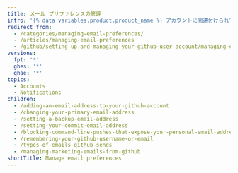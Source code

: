 ```yaml
---
title: メール プリファレンスの管理
intro: '{% data variables.product.product_name %} アカウントに関連付けられているメール アドレスを追加または変更できます。 {% data variables.product.product_name %} から受信するメールを管理することもできます。'
redirect_from:
  - /categories/managing-email-preferences/
  - /articles/managing-email-preferences
  - /github/setting-up-and-managing-your-github-user-account/managing-email-preferences
versions:
  fpt: '*'
  ghes: '*'
  ghae: '*'
topics:
  - Accounts
  - Notifications
children:
  - /adding-an-email-address-to-your-github-account
  - /changing-your-primary-email-address
  - /setting-a-backup-email-address
  - /setting-your-commit-email-address
  - /blocking-command-line-pushes-that-expose-your-personal-email-address
  - /remembering-your-github-username-or-email
  - /types-of-emails-github-sends
  - /managing-marketing-emails-from-github
shortTitle: Manage email preferences
---
```


